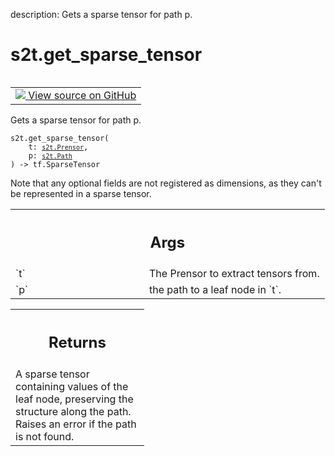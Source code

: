 description: Gets a sparse tensor for path p.

<div itemscope itemtype="http://developers.google.com/ReferenceObject">
<meta itemprop="name" content="s2t.get_sparse_tensor" />
<meta itemprop="path" content="Stable" />
</div>

# s2t.get_sparse_tensor

<!-- Insert buttons and diff -->

<table class="tfo-notebook-buttons tfo-api nocontent" align="left">
<td>
  <a target="_blank" href="https://github.com/google/struct2tensor/blob/master/struct2tensor/prensor_util.py#L204-L219">
    <img src="https://www.tensorflow.org/images/GitHub-Mark-32px.png" />
    View source on GitHub
  </a>
</td>
</table>



Gets a sparse tensor for path p.

<pre class="devsite-click-to-copy prettyprint lang-py tfo-signature-link">
<code>s2t.get_sparse_tensor(
    t: <a href="../s2t/Prensor.md"><code>s2t.Prensor</code></a>,
    p: <a href="../s2t/Path.md"><code>s2t.Path</code></a>
) -> tf.SparseTensor
</code></pre>



<!-- Placeholder for "Used in" -->

Note that any optional fields are not registered as dimensions, as they can't
be represented in a sparse tensor.

<!-- Tabular view -->
 <table class="responsive fixed orange">
<colgroup><col width="214px"><col></colgroup>
<tr><th colspan="2"><h2 class="add-link">Args</h2></th></tr>

<tr>
<td>
`t`
</td>
<td>
The Prensor to extract tensors from.
</td>
</tr><tr>
<td>
`p`
</td>
<td>
the path to a leaf node in `t`.
</td>
</tr>
</table>



<!-- Tabular view -->
 <table class="responsive fixed orange">
<colgroup><col width="214px"><col></colgroup>
<tr><th colspan="2"><h2 class="add-link">Returns</h2></th></tr>
<tr class="alt">
<td colspan="2">
A sparse tensor containing values of the leaf node, preserving the
structure along the path. Raises an error if the path is not found.
</td>
</tr>

</table>

